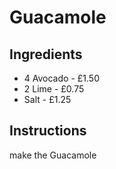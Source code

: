 # Guacamole
## Ingredients
* 4 Avocado - £1.50
* 2 Lime - £0.75
* Salt - £1.25
## Instructions
make the Guacamole
